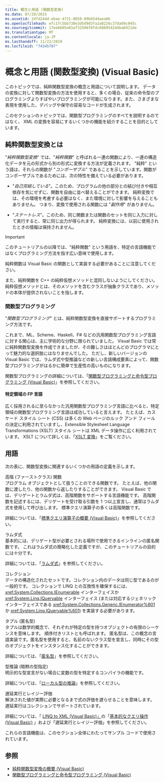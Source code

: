 ```yaml
---
title: 概念と用語 (関数型変換)
ms.date: 07/20/2015
ms.assetid: 24fd244d-ebae-4721-8858-89bb544aea0b
ms.openlocfilehash: efc1fc5bb738e3d5d9d3fa2a8226c37da69c045c
ms.sourcegitcommit: 17ee6605e01ef32506f8fdc686954244ba6911de
ms.translationtype: MT
ms.contentlocale: ja-JP
ms.lasthandoff: 11/22/2019
ms.locfileid: "74345707"
---
```

# <a name="concepts-and-terminology-functional-transformation-visual-basic"></a>概念と用語 (関数型変換) (Visual Basic)
このトピックでは、純粋関数型変換の概念と用語について説明します。 データの変換に対して関数型変換の方法を使用すると、多くの場合、従来の命令型のプログラミングよりすばやいプログラミングが可能になります。また、さまざまな表現を使用した、デバッグや保守の容易なコードが生成されます。

このセクションのトピックでは、関数型プログラミングのすべてを説明するのではなく、 XML の変換を容易にするいくつかの機能を紹介することを目的としています。

## <a name="what-is-pure-functional-transformation"></a>純粋関数型変換とは

"*純粋関数型変換*" では、"*純粋関数*" と呼ばれる一連の関数により、一連の構造化データを元の形式から別の形式に変換する方法が定義されます。 "純粋" という語は、それらの関数が "*コンポーザブル*" であることを示しています。関数がコンポーザブルであるためには、次の特性を備えている必要があります。

- "*自己完結している*"。このため、プログラムの他の部分との結び付きや相互依存を気にせずに、関数を自由に並べ替えることができます。 純粋変換では、その環境を考慮する必要はなく、また環境に対して影響を与えることもありません。 つまり、変換で使用される関数には "*副作用*" がありません。

- "*ステートレス*"。このため、同じ関数または関数のセットを同じ入力に対して実行すると、常に同じ出力が得られます。 純粋変換には、以前に使用されたときの情報は保持されません。

> [!IMPORTANT]
> このチュートリアルの以降では、"純粋関数" という用語を、特定の言語機能ではなくプログラミング方法を指す広い意味で使用します。
>
> 純粋関数は Visual Basic の関数として実装する必要があることに注意してください。
>
> また、純粋関数を C++ の純粋仮想メソッドと混同しないようにしてください。 純粋仮想メソッドとは、そのメソッドを含むクラスが抽象クラスであり、メソッドの本体が提供されないことを指します。

### <a name="functional-programming"></a>関数型プログラミング

"*関数型プログラミング*" とは、純粋関数型変換を直接サポートするプログラミング方法です。

これまで、ML、Scheme、Haskell、F# などの汎用関数型プログラミング言語に対する関心は、主に学術的な分野に限られていました。 Visual Basic では常に純粋関数型変換を作成できましたが、その難しさはほとんどのプログラマにとって魅力的な選択肢にはなりませんでした。 ただし、新しいバージョンの Visual Basic では、ラムダ式や型推論などの新しい言語構成要素によって、関数型プログラミングがはるかに簡単で生産性の高いものになります。

関数型プログラミングの詳細については、「[関数型プログラミングと命令型プログラミング (Visual Basic)](../../../../visual-basic/programming-guide/concepts/linq/functional-programming-vs-imperative-programming.md)」を参照してください。

#### <a name="domain-specific-fp-languages"></a>特定領域の FP 言語

広く採用されるに至らなかった汎用関数型プログラミング言語に比べると、特定領域の関数型プログラミング言語は成功していると言えます。 たとえば、カスケード スタイル シート (CSS) は多くの Web ページのルック アンド フィールの決定に利用されていますし、Extensible Stylesheet Language Transformations (XSLT) スタイル シートは XML データ操作に広く利用されています。 XSLT について詳しくは、「[XSLT 変換](../../../../standard/data/xml/xslt-transformations.md)」をご覧ください。

## <a name="terminology"></a>用語

次の表に、関数型変換に関連するいくつかの用語の定義を示します。

高階 (ファーストクラス) 関数 \
プログラム オブジェクトとして扱うことのできる関数です。 たとえば、他の関数に渡したり、他の関数から返したりすることができます。 Visual Basic では、デリゲートとラムダ式は、高階関数をサポートする言語機能です。 高階関数を記述するには、デリゲートを受け取る引数を 1 つ以上宣言し、通常はラムダ式を使用して呼び出します。 標準クエリ演算子の多くは高階関数です。

詳細については、「[標準クエリ演算子の概要 (Visual Basic)](../../../../visual-basic/programming-guide/concepts/linq/standard-query-operators-overview.md)」を参照してください。

ラムダ式 \
基本的には、デリゲート型が必要とされる場所で使用できるインラインの匿名関数です。 これはラムダ式の簡略化した定義ですが、このチュートリアルの目的には十分です。

詳細については、「[ラムダ式](../../../../visual-basic/programming-guide/language-features/procedures/lambda-expressions.md)」を参照してください。

コレクション \
データの構造化されたセットです。コレクション内のデータは同じ型であるのが一般的です。 コレクションで LINQ との互換性を確保するには、<xref:System.Collections.IEnumerable> インターフェイスか <xref:System.Linq.IQueryable> インターフェイス (または対応するジェネリック インターフェイスである <xref:System.Collections.Generic.IEnumerator%601> か <xref:System.Linq.IQueryable%601>) を実装する必要があります。

タプル (匿名型) \
タプルは数学的概念で、それぞれが特定の型を持つオブジェクトの有限のシーケンスを意味します。 順序付きリストとも呼ばれます。 匿名型は、この概念の言語実装です。匿名型を使用すると、名前のないクラス型を宣言し、同時にその型のオブジェクトをインスタンス化することができます。

詳細については、「[匿名型](../../../../visual-basic/programming-guide/language-features/objects-and-classes/anonymous-types.md)」を参照してください。

型推論 (暗黙の型指定) \
明示的な型宣言がない場合に変数の型を特定するコンパイラの機能です。

詳細については、「[ローカル型の推論](../../../../visual-basic/programming-guide/language-features/variables/local-type-inference.md)」を参照してください。

遅延実行とレイジー評価 \
解決された値が実際に必要となるまで式の評価を遅らせることを意味します。 遅延実行はコレクションでサポートされています。

詳細については、「 [LINQ to XML (Visual Basic)」](../../../../visual-basic/programming-guide/concepts/linq/deferred-execution-and-lazy-evaluation-in-linq-to-xml.md)の「[基本的なクエリ操作 (Visual Basic)](../../../../visual-basic/programming-guide/concepts/linq/basic-query-operations.md) 」および「遅延実行とレイジー評価」を参照してください。

これらの言語機能は、このセクション全体にわたってサンプル コードで使用されています。

## <a name="see-also"></a>参照

- [純粋関数型変換の概要 (Visual Basic)](../../../../visual-basic/programming-guide/concepts/linq/introduction-to-pure-functional-transformations.md)
- [関数型プログラミングと命令型プログラミング (Visual Basic)](../../../../visual-basic/programming-guide/concepts/linq/functional-programming-vs-imperative-programming.md)
